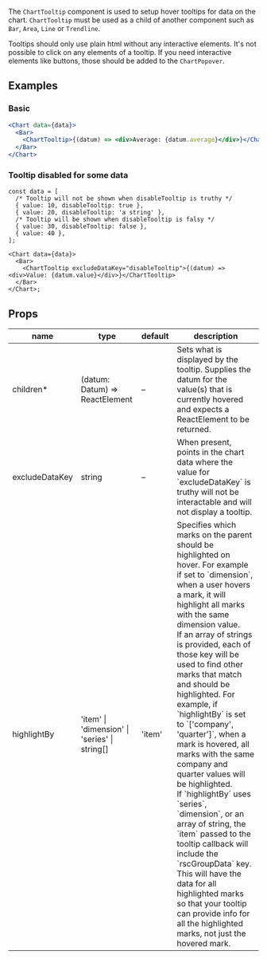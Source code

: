 The `ChartTooltip` component is used to setup hover tooltips for data on the chart. `ChartTooltip` must be used as a child of another component such as `Bar`, `Area`, `Line` or `Trendline`.

Tooltips should only use plain html without any interactive elements. It's not possible to click on any elements of a tooltip. If you need interactive elements like buttons, those should be added to the `ChartPopover`.

## Examples

### Basic

```jsx
<Chart data={data}>
  <Bar>
    <ChartTooltip>{(datum) => <div>Average: {datum.average}</div>}</ChartTooltip>
  </Bar>
</Chart>
```

### Tooltip disabled for some data

```tsx
const data = [
  /* Tooltip will not be shown when disableTooltip is truthy */
  { value: 10, disableTooltip: true },
  { value: 20, disableTooltip: 'a string' },
  /* Tooltip will be shown when disableTooltip is falsy */
  { value: 30, disableTooltip: false },
  { value: 40 },
];

<Chart data={data}>
  <Bar>
    <ChartTooltip excludeDataKey="disableTooltip">{(datum) => <div>Value: {datum.value}</div>}</ChartTooltip>
  </Bar>
</Chart>;
```

## Props

<table>
  <thead>
    <tr>
      <th>name</th>
      <th>type</th>
      <th>default</th>
      <th>description</th>
    </tr>
  </thead>
  <tbody>
    <tr>
      <td>children*</td>
      <td>(datum: Datum) => ReactElement</td>
      <td>–</td>
      <td>Sets what is displayed by the tooltip. Supplies the datum for the value(s) that is currently hovered and expects a ReactElement to be returned.</td>
    </tr>
    <tr>
      <td>excludeDataKey</td>
      <td>string</td>
      <td>–</td>
      <td>When present, points in the chart data where the value for `excludeDataKey` is truthy will not be interactable and will not display a tooltip.</td>
    </tr>
    <tr>
      <td>highlightBy</td>
      <td>'item' | 'dimension' | 'series' | string[]</td>
      <td>'item'</td>
      <td>Specifies which marks on the parent should be highlighted on hover. For example if set to `dimension`, when a user hovers a mark, it will highlight all marks with the same dimension value.<br/>If an array of strings is provided, each of those key will be used to find other marks that match and should be highlighted. For example, if `highlightBy` is set to `['company', 'quarter']`, when a mark is hovered, all marks with the same company and quarter values will be highlighted.<br/>If `highlightBy` uses `series`, `dimension`, or an array of string, the `item` passed to the tooltip callback will include the `rscGroupData` key. This will have the data for all highlighted marks so that your tooltip can provide info for all the highlighted marks, not just the hovered mark.</td>
    </tr>
  </tbody>
</table>
